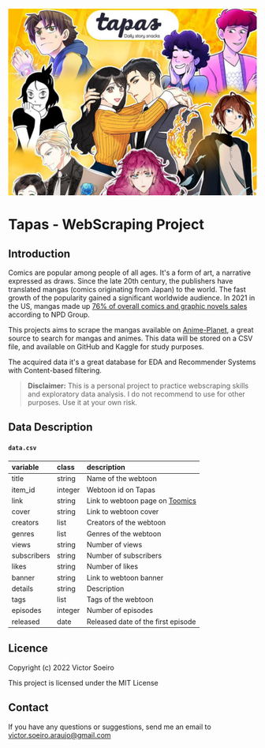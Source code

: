 ![tapas](cover.jpg "Tapas Cover")


Tapas - WebScraping Project
===========================

Introduction
------------

Comics are popular among people of all ages. It's a form of art, a narrative expressed as draws. Since the late 20th century, the publishers have translated mangas (comics originating from Japan) to the world. The fast growth of the popularity gained a significant worldwide audience. In 2021 in the US, mangas made up [76% of overall comics and graphic novels sales](https://www.animenewsnetwork.com/news/2022-03-01/npd-bookscan-via-the-beat-manga-made-up-76.71-percent-of-adult-fiction-graphic-novel-sales-in-2021/.182296) according to NPD Group.

This projects aims to scrape the mangas available on [Anime-Planet](https://www.anime-planet.com/), a great source to search for mangas and animes. This data will be stored on a CSV file, and available on GitHub and Kaggle for study purposes.

The acquired data it's a great database for EDA and Recommender Systems with Content-based filtering.

> **Disclaimer:** This is a personal project to practice webscraping skills and exploratory data analysis. I do not recommend to use for other purposes. Use it at your own risk.

Data Description
----------------

#### `data.csv`

| variable    | class   | description                                             |
| :--------   | :------ | :------------------------------------------------------ |
| title       | string  | Name of the webtoon                                     |
| item_id     | integer | Webtoon id on Tapas                                     |
| link        | string  | Link to webtoon page on [Toomics](https://toomics.com/) |
| cover       | string  | Link to webtoon cover                                   |
| creators    | list    | Creators of the webtoon                                 |
| genres      | list    | Genres of the webtoon                                   |
| views       | string  | Number of views                                         |
| subscribers | string  | Number of subscribers                                   |
| likes       | string  | Number of likes                                         |
| banner      | string  | Link to webtoon banner                                  |
| details     | string  | Description                                             |
| tags        | list    | Tags of the webtoon                                     |
| episodes    | integer | Number of episodes                                      |
| released    | date    | Released date of the first episode                      |

Licence
---------
Copyright (c) 2022 Victor Soeiro

This project is licensed under the MIT License

Contact
---------
If you have any questions or suggestions, send me an email to victor.soeiro.araujo@gmail.com


